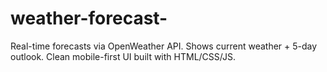 # weather-forecast-
 Real-time forecasts via OpenWeather API. Shows current weather + 5-day outlook. Clean mobile-first UI built with HTML/CSS/JS.
